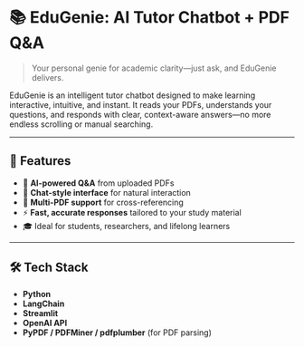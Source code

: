 # 📚 EduGenie: AI Tutor Chatbot + PDF Q&A

> Your personal genie for academic clarity—just ask, and EduGenie delivers.

EduGenie is an intelligent tutor chatbot designed to make learning interactive, intuitive, and instant. It reads your PDFs, understands your questions, and responds with clear, context-aware answers—no more endless scrolling or manual searching.

---

## 🚀 Features

- 🧠 **AI-powered Q&A** from uploaded PDFs
- 💬 **Chat-style interface** for natural interaction
- 📄 **Multi-PDF support** for cross-referencing
- ⚡ **Fast, accurate responses** tailored to your study material
- 🎓 Ideal for students, researchers, and lifelong learners

---

## 🛠️ Tech Stack

- **Python**
- **LangChain**
- **Streamlit**
- **OpenAI API**
- **PyPDF / PDFMiner / pdfplumber** (for PDF parsing)

